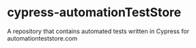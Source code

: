 # cypress-automationTestStore
A repository that contains automated tests written in Cypress for automationteststore.com
